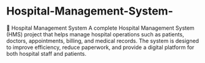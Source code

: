 # Hospital-Management-System-
🏥 Hospital Management System  A complete Hospital Management System (HMS) project that helps manage hospital operations such as patients, doctors, appointments, billing, and medical records. The system is designed to improve efficiency, reduce paperwork, and provide a digital platform for both hospital staff and patients.
